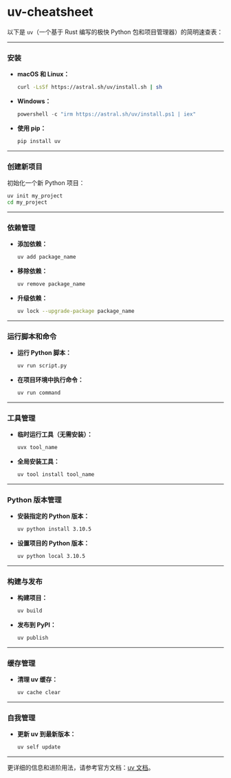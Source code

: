 # uv-cheatsheet

以下是 `uv`（一个基于 Rust 编写的极快 Python 包和项目管理器）的简明速查表：  

---

### **安装**
- **macOS 和 Linux：**
  ```bash
  curl -LsSf https://astral.sh/uv/install.sh | sh
  ```
- **Windows：**
  ```powershell
  powershell -c "irm https://astral.sh/uv/install.ps1 | iex"
  ```
- **使用 pip：**
  ```bash
  pip install uv
  ```

---

### **创建新项目**
初始化一个新 Python 项目：  
```bash
uv init my_project
cd my_project
```

---

### **依赖管理**
- **添加依赖：**
  ```bash
  uv add package_name
  ```
- **移除依赖：**
  ```bash
  uv remove package_name
  ```
- **升级依赖：**
  ```bash
  uv lock --upgrade-package package_name
  ```

---

### **运行脚本和命令**
- **运行 Python 脚本：**
  ```bash
  uv run script.py
  ```
- **在项目环境中执行命令：**
  ```bash
  uv run command
  ```

---

### **工具管理**
- **临时运行工具（无需安装）：**
  ```bash
  uvx tool_name
  ```
- **全局安装工具：**
  ```bash
  uv tool install tool_name
  ```

---

### **Python 版本管理**
- **安装指定的 Python 版本：**
  ```bash
  uv python install 3.10.5
  ```
- **设置项目的 Python 版本：**
  ```bash
  uv python local 3.10.5
  ```

---

### **构建与发布**
- **构建项目：**
  ```bash
  uv build
  ```
- **发布到 PyPI：**
  ```bash
  uv publish
  ```

---

### **缓存管理**
- **清理 uv 缓存：**
  ```bash
  uv cache clear
  ```

---

### **自我管理**
- **更新 uv 到最新版本：**
  ```bash
  uv self update
  ```

---

更详细的信息和进阶用法，请参考官方文档：[uv 文档](https://docs.astral.sh/uv/)。
